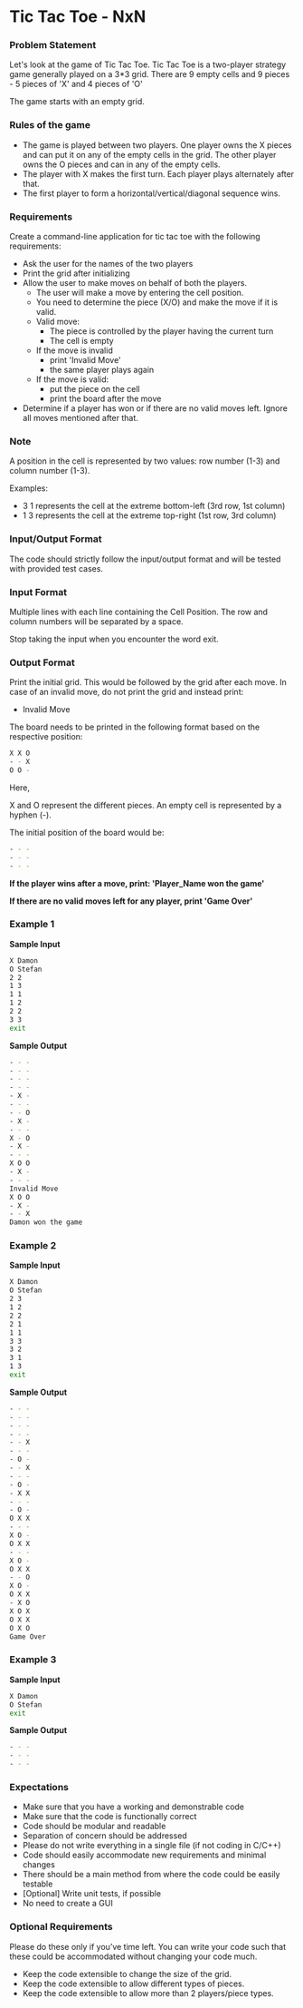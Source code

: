 # Tic Tac Toe - NxN

### Problem Statement
Let's look at the game of Tic Tac Toe. Tic Tac Toe is a two-player strategy game generally played on a 3*3 grid. 
There are 9 empty cells and 9 pieces - 5 pieces of 'X' and 4 pieces of 'O'

The game starts with an empty grid.

### Rules of the game
- The game is played between two players. One player owns the X pieces and can put it on any of the empty cells in the grid. The other player owns the O pieces and can in any of the empty cells.
- The player with X makes the first turn. Each player plays alternately after that.
- The first player to form a horizontal/vertical/diagonal sequence wins.

### Requirements
Create a command-line application for tic tac toe with the following requirements:

- Ask the user for the names of the two players
- Print the grid after initializing
- Allow the user to make moves on behalf of both the players.
  - The user will make a move by entering the cell position.
  - You need to determine the piece (X/O) and make the move if it is valid.
  - Valid move:
    - The piece is controlled by the player having the current turn
    - The cell is empty
  - If the move is invalid
    - print 'Invalid Move'
    - the same player plays again
  - If the move is valid:
    - put the piece on the cell
    - print the board after the move
- Determine if a player has won or if there are no valid moves left. Ignore all moves mentioned after that.

### Note
A position in the cell is represented by two values: row number (1-3) and column number (1-3).

Examples:
- 3 1 represents the cell at the extreme bottom-left (3rd row, 1st column)
- 1 3 represents the cell at the extreme top-right (1st row, 3rd column)

### Input/Output Format
The code should strictly follow the input/output format and will be tested with provided test cases.

### Input Format
Multiple lines with each line containing the Cell Position. The row and column numbers will be separated by a space.

Stop taking the input when you encounter the word exit.

### Output Format
Print the initial grid. This would be followed by the grid after each move. In case of an invalid move, do not print the grid and instead print:
- Invalid Move

The board needs to be printed in the following format based on the respective position:
```sh
X X O
- - X
O O -
```
Here,

X and O represent the different pieces. An empty cell is represented by a hyphen (-).

The initial position of the board would be:
```sh
- - -
- - -
- - -
```
**If the player wins after a move, print: 'Player_Name won the game'**

**If there are no valid moves left for any player, print 'Game Over'**

### Example 1
**Sample Input**
```sh
X Damon
O Stefan
2 2
1 3
1 1
1 2
2 2
3 3
exit
```
**Sample Output**
```sh
- - -
- - -
- - -
- - -
- X -
- - -
- - O
- X -
- - -
X - O
- X -
- - -
X O O
- X -
- - -
Invalid Move
X O O
- X -
- - X
Damon won the game
```

### Example 2
**Sample Input**
```sh
X Damon
O Stefan
2 3
1 2
2 2
2 1
1 1
3 3
3 2
3 1
1 3
exit
```
**Sample Output**
```sh
- - -
- - -
- - -
- - -
- - X
- - -
- O -
- - X
- - -
- O -
- X X
- - -
- O -
O X X
- - -
X O -
O X X
- - -
X O -
O X X
- - O
X O -
O X X
- X O
X O X
O X X
O X O
Game Over
```

### Example 3
**Sample Input**
```sh
X Damon
O Stefan
exit
```
**Sample Output**
```sh
- - -
- - -
- - -
```

### Expectations
- Make sure that you have a working and demonstrable code
- Make sure that the code is functionally correct
- Code should be modular and readable
- Separation of concern should be addressed
- Please do not write everything in a single file (if not coding in C/C++)
- Code should easily accommodate new requirements and minimal changes
- There should be a main method from where the code could be easily testable
- [Optional] Write unit tests, if possible
- No need to create a GUI

### Optional Requirements
Please do these only if you’ve time left. You can write your code such that these could be accommodated without changing your code much.

- Keep the code extensible to change the size of the grid.
- Keep the code extensible to allow different types of pieces.
- Keep the code extensible to allow more than 2 players/piece types.
